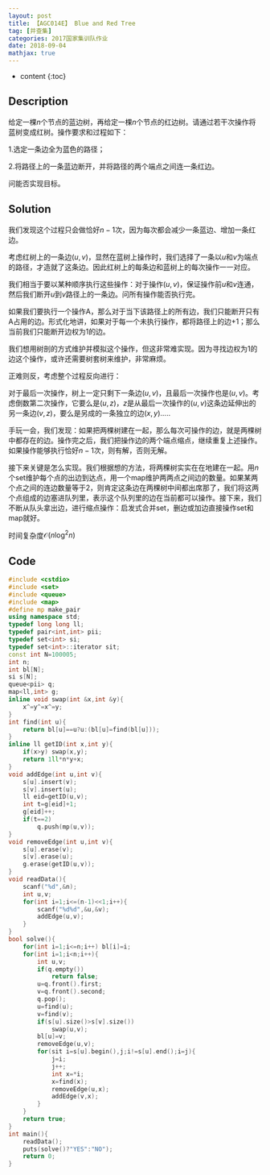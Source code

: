 ```yaml
---
layout: post
title: 【AGC014E】 Blue and Red Tree
tag: [并查集]
categories: 2017国家集训队作业
date: 2018-09-04
mathjax: true
---
```

* content
{:toc}
## Description

给定一棵$n$个节点的蓝边树，再给定一棵$n$个节点的红边树。请通过若干次操作将蓝树变成红树。操作要求和过程如下：

1.选定一条边全为蓝色的路径；

2.将路径上的一条蓝边断开，并将路径的两个端点之间连一条红边。

问能否实现目标。



## Solution

我们发现这个过程只会做恰好$n-1$次，因为每次都会减少一条蓝边、增加一条红边。

考虑红树上的一条边$(u,v)$，显然在蓝树上操作时，我们选择了一条以$u$和$v$为端点的路径，才造就了这条边。因此红树上的每条边和蓝树上的每次操作一一对应。

我们相当于要以某种顺序执行这些操作：对于操作$(u,v)$，保证操作前$u$和$v$连通，然后我们断开$u$到$v$路径上的一条边。问所有操作能否执行完。

如果我们要执行一个操作A，那么对于当下该路径上的所有边，我们只能断开只有A占用的边。形式化地讲，如果对于每一个未执行操作，都将路径上的边+1；那么当前我们只能断开边权为1的边。

我们想用树剖的方式维护并模拟这个操作，但这非常难实现。因为寻找边权为1的边这个操作，或许还需要树套树来维护，非常麻烦。

正难则反，考虑整个过程反向进行：

对于最后一次操作，树上一定只剩下一条边$(u,v)$，且最后一次操作也是$(u,v)$。考虑倒数第二次操作，它要么是$(u,z)$，$z$是从最后一次操作的$(u,v)$这条边延伸出的另一条边$(v,z)$，要么是另成的一条独立的边$(x,y)$.....

手玩一会，我们发现：如果把两棵树建在一起，那么每次可操作的边，就是两棵树中都存在的边。操作完之后，我们把操作边的两个端点缩点，继续重复上述操作。如果操作能够执行恰好$n-1$次，则有解，否则无解。

接下来关键是怎么实现。我们根据想的方法，将两棵树实实在在地建在一起。用$n$个set维护每个点的出边到达点，用一个map维护两两点之间边的数量。如果某两个点之间的连边数量等于2，则肯定这条边在两棵树中间都出席那了，我们将这两个点组成的边塞进队列里，表示这个队列里的边在当前都可以操作。接下来，我们不断从队头拿出边，进行缩点操作：启发式合并set，删边或加边直接操作set和map就好。

时间复杂度$\mathcal O(n \log^2 n)$



## Code

```c++
#include <cstdio>
#include <set>
#include <queue>
#include <map>
#define mp make_pair
using namespace std;
typedef long long ll;
typedef pair<int,int> pii;
typedef set<int> si;
typedef set<int>::iterator sit;
const int N=100005;
int n;
int bl[N];
si s[N];
queue<pii> q;
map<ll,int> g;
inline void swap(int &x,int &y){
	x^=y^=x^=y;
}	
int find(int u){
	return bl[u]==u?u:(bl[u]=find(bl[u]));
}
inline ll getID(int x,int y){
	if(x>y) swap(x,y);
	return 1ll*n*y+x;
}
void addEdge(int u,int v){
	s[u].insert(v);
	s[v].insert(u);
	ll eid=getID(u,v);
	int t=g[eid]+1;
	g[eid]++;
	if(t==2)
		q.push(mp(u,v));
}
void removeEdge(int u,int v){
	s[u].erase(v);
	s[v].erase(u);
	g.erase(getID(u,v));
}
void readData(){
	scanf("%d",&n);
	int u,v;
	for(int i=1;i<=(n-1)<<1;i++){
		scanf("%d%d",&u,&v);
		addEdge(u,v);
	}
}
bool solve(){
	for(int i=1;i<=n;i++) bl[i]=i;
	for(int i=1;i<n;i++){
		int u,v;
		if(q.empty())
			return false;
		u=q.front().first;
		v=q.front().second;
		q.pop();
		u=find(u); 
		v=find(v);
		if(s[u].size()>s[v].size())
			swap(u,v);
		bl[u]=v;
		removeEdge(u,v);
		for(sit i=s[u].begin(),j;i!=s[u].end();i=j){
			j=i;
			j++;
			int x=*i;
			x=find(x);
			removeEdge(u,x);
			addEdge(v,x);
		}
	}
	return true;
}
int main(){
	readData();
	puts(solve()?"YES":"NO");
	return 0;
}
```



